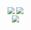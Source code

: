 
<!--
**Rev-RoastedDuck/Rev-RoastedDuck** is a ✨ _special_ ✨ repository because its `README.md` (this file) appears on your GitHub profile.

Here are some ideas to get you started:

- 🔭 I’m currently working on ...
- 🌱 I’m currently learning ...
- 👯 I’m looking to collaborate on ...
- 🤔 I’m looking for help with ...
- 💬 Ask me about ...
- 📫 How to reach me: ...
- 😄 Pronouns: ...
- ⚡ Fun fact: ...
-->

<!--tps://github-readme-stats.vercel.app/api?username=stacklens&show_icons=true&theme=radical-->
<!--<div align="center"> <img src="https://img.shields.io/badge/python-3.9-orange"> </div>-->
<div align="center"> <img src="https://stats.justsong.cn/api/csdn?id=m0_72760466&theme=dark"> <img src="https://github-readme-streak-stats.herokuapp.com/?user=Rev-RoastedDuck&theme=dark" /> </div>
<div align="center"> <img src="https://github-readme-activity-graph.vercel.app/graph?username=Rev-RoastedDuck&theme=react-dark"> </div>




